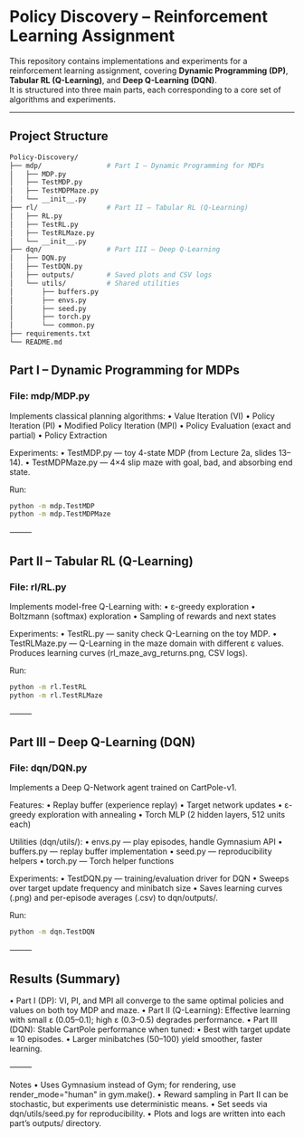 # Policy Discovery – Reinforcement Learning Assignment

This repository contains implementations and experiments for a reinforcement learning assignment, covering **Dynamic Programming (DP)**, **Tabular RL (Q-Learning)**, and **Deep Q-Learning (DQN)**.  
It is structured into three main parts, each corresponding to a core set of algorithms and experiments.

---

## Project Structure

```bash
Policy-Discovery/
├── mdp/                # Part I – Dynamic Programming for MDPs
│   ├── MDP.py
│   ├── TestMDP.py
│   ├── TestMDPMaze.py
│   └── __init__.py
├── rl/                 # Part II – Tabular RL (Q-Learning)
│   ├── RL.py
│   ├── TestRL.py
│   ├── TestRLMaze.py
│   └── __init__.py
├── dqn/                # Part III – Deep Q-Learning
│   ├── DQN.py
│   ├── TestDQN.py
│   ├── outputs/        # Saved plots and CSV logs
│   └── utils/          # Shared utilities
│       ├── buffers.py
│       ├── envs.py
│       ├── seed.py
│       ├── torch.py
│       └── common.py
├── requirements.txt
└── README.md
```

## Part I – Dynamic Programming for MDPs

### File: mdp/MDP.py

Implements classical planning algorithms:
 • Value Iteration (VI)
 • Policy Iteration (PI)
 • Modified Policy Iteration (MPI)
 • Policy Evaluation (exact and partial)
 • Policy Extraction

Experiments:
 • TestMDP.py — toy 4-state MDP (from Lecture 2a, slides 13–14).
 • TestMDPMaze.py — 4×4 slip maze with goal, bad, and absorbing end state.

Run:

```bash
python -m mdp.TestMDP
python -m mdp.TestMDPMaze
```

⸻

## Part II – Tabular RL (Q-Learning)

### File: rl/RL.py

Implements model-free Q-Learning with:
 • ε-greedy exploration
 • Boltzmann (softmax) exploration
 • Sampling of rewards and next states

Experiments:
 • TestRL.py — sanity check Q-Learning on the toy MDP.
 • TestRLMaze.py — Q-Learning in the maze domain with different ε values.
Produces learning curves (rl_maze_avg_returns.png, CSV logs).

Run:

```bash
python -m rl.TestRL
python -m rl.TestRLMaze
```

⸻

## Part III – Deep Q-Learning (DQN)

### File: dqn/DQN.py

Implements a Deep Q-Network agent trained on CartPole-v1.

Features:
 • Replay buffer (experience replay)
 • Target network updates
 • ε-greedy exploration with annealing
 • Torch MLP (2 hidden layers, 512 units each)

Utilities (dqn/utils/):
 • envs.py — play episodes, handle Gymnasium API
 • buffers.py — replay buffer implementation
 • seed.py — reproducibility helpers
 • torch.py — Torch helper functions

Experiments:
 • TestDQN.py — training/evaluation driver for DQN
 • Sweeps over target update frequency and minibatch size
 • Saves learning curves (.png) and per-episode averages (.csv) to dqn/outputs/.

Run:

```bash
python -m dqn.TestDQN
```

⸻

## Results (Summary)

 • Part I (DP): VI, PI, and MPI all converge to the same optimal policies and values on both toy MDP and maze.
 • Part II (Q-Learning): Effective learning with small ε (0.05–0.1); high ε (0.3–0.5) degrades performance.
 • Part III (DQN): Stable CartPole performance when tuned:
 • Best with target update ≈ 10 episodes.
 • Larger minibatches (50–100) yield smoother, faster learning.

⸻

Notes
 • Uses Gymnasium instead of Gym; for rendering, use render_mode="human" in gym.make().
 • Reward sampling in Part II can be stochastic, but experiments use deterministic means.
 • Set seeds via dqn/utils/seed.py for reproducibility.
 • Plots and logs are written into each part’s outputs/ directory.
